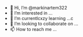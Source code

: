 - 👋 Hi, I’m @markinartem322
- 👀 I’m interested in ...
- 🌱 I’m currentlcxzy learning ...c
- 💞️ I’m looking to collaborate on ...
- 📫 How to reach me ...

<!---
markinartem322/markinartem322 is a ✨ special ✨ repository because its `README.md` (this file) appears on your GitHub profile.
You can click the Preview link to take a look at your changes.
--->
